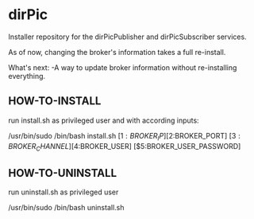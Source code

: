 # dirPic

Installer repository for the dirPicPublisher and dirPicSubscriber services.

As of now, changing the broker's information takes a full re-install.

What's next:
    -A way to update broker information without re-installing everything.

## HOW-TO-INSTALL

run install.sh as privileged user and with according inputs:

/usr/bin/sudo /bin/bash install.sh [$1:BROKER_IP] [$2:BROKER_PORT] [$3:BROKER_CHANNEL] [$4:BROKER_USER] [$5:BROKER_USER_PASSWORD]

## HOW-TO-UNINSTALL

run uninstall.sh as privileged user

/usr/bin/sudo /bin/bash uninstall.sh
